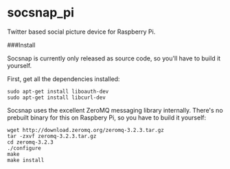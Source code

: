 socsnap_pi
==========

Twitter based social picture device for Raspberry Pi.

###Install

Socsnap is currently only released as source code, so you'll have to build it yourself.

First, get all the dependencies installed:

    sudo apt-get install liboauth-dev
    sudo apt-get install libcurl-dev
    
Socsnap uses the excellent ZeroMQ messaging library internally. There's no prebuilt binary for this on Raspbery Pi, so you have to build it yourself:
    
    wget http://download.zeromq.org/zeromq-3.2.3.tar.gz
    tar -zxvf zeromq-3.2.3.tar.gz
    cd zeromq-3.2.3
    ./configure
    make
    make install
